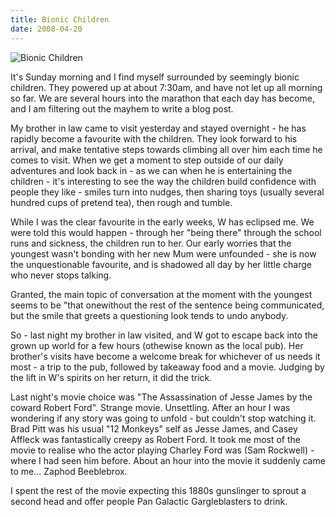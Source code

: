 ```yaml
---
title: Bionic Children
date: 2008-04-20
---
```


![Bionic Children](https://source.unsplash.com/-m88z7ily-w/1600x900)

It's Sunday morning and I find myself surrounded by seemingly bionic children. They powered up at about 7:30am, and have not let up all morning so far. We are several hours into the marathon that each day has become, and I am filtering out the mayhem to write a blog post.

My brother in law came to visit yesterday and stayed overnight - he has rapidly become a favourite with the children. They look forward to his arrival, and make tentative steps towards climbing all over him each time he comes to visit. When we get a moment to step outside of our daily adventures and look back in - as we can when he is entertaining the children - it's interesting to see the way the children build confidence with people they like - smiles turn into nudges, then sharing toys (usually several hundred cups of pretend tea), then rough and tumble.

While I was the clear favourite in the early weeks, W has eclipsed me. We were told this would happen - through her "being there" through the school runs and sickness, the children run to her. Our early worries that the youngest wasn't bonding with her new Mum were unfounded - she is now the unquestionable favourite, and is shadowed all day by her little charge who never stops talking.

Granted, the main topic of conversation at the moment with the youngest seems to be "that onewithout the rest of the sentence being communicated, but the smile that greets a questioning look tends to undo anybody.

So - last night my brother in law visited, and W got to escape back into the grown up world for a few hours (othewise known as the local pub). Her brother's visits have become a welcome break for whichever of us needs it most - a trip to the pub, followed by takeaway food and a movie. Judging by the lift in W's spirits on her return, it did the trick.

Last night's movie choice was "The Assassination of Jesse James by the coward Robert Ford". Strange movie. Unsettling. After an hour I was wondering if any story was going to unfold - but couldn't stop watching it. Brad Pitt was his usual "12 Monkeys" self as Jesse James, and Casey Affleck was fantastically creepy as Robert Ford. It took me most of the movie to realise who the actor playing Charley Ford was (Sam Rockwell) - where I had seen him before. About an hour into the movie it suddenly came to me... Zaphod Beeblebrox.

I spent the rest of the movie expecting this 1880s gunslinger to sprout a second head and offer people Pan Galactic Gargleblasters to drink.